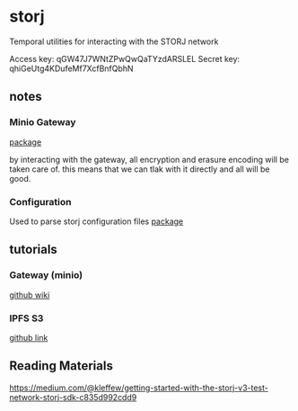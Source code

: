 # storj

Temporal utilities for interacting with the STORJ network

Access key: qGW47J7WNtZPwQwQaTYzdARSLEL
Secret key: qhiGeUtg4KDufeMf7XcfBnfQbhN


## notes

### Minio Gateway

[package](https://github.com/storj/storj/tree/master/pkg/miniogw)

by interacting with the gateway, all encryption and erasure encoding will be taken care of.
this means that we can tlak with it directly and all will be good.

### Configuration

Used to parse storj configuration files
[package](https://github.com/storj/storj/tree/master/pkg/cfgstruct)

## tutorials

### Gateway (minio)

[github wiki](https://github.com/storj/storj/wiki/S3-Gateway)

### IPFS S3

[github link](https://github.com/ipfs/go-ds-s3)

## Reading Materials

https://medium.com/@kleffew/getting-started-with-the-storj-v3-test-network-storj-sdk-c835d992cdd9